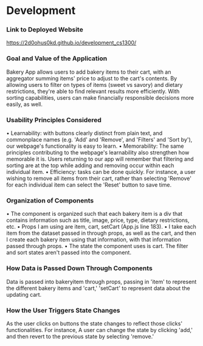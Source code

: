 # Development

### Link to Deployed Website
https://2d0ohus0kd.github.io/development_cs1300/

### Goal and Value of the Application
Bakery App allows users to add bakery items to their cart, with an aggregator summing items' price to adjust to the cart's contents.
By allowing users to filter on types of items (sweet vs savory) and dietary restrictions, they're able to find relevant results more efficiently. With sorting capabilities, users can make financially responsible decisions more easily, as well.

### Usability Principles Considered
• Learnability: with buttons clearly distinct from plain text, and commonplace names (e.g. 'Add' and 'Remove', and 'Filters' and 'Sort by'), our webpage's functionality is easy to learn.
• Memorability: The same principles contributing to the webpage's learnability also strengthen how memorable it is. Users returning to our app will remember that filtering and sorting are at the top while adding and removing occur within each individual item.
• Efficiency: tasks can be done quickly. For instance, a user wishing to remove all items from their cart, rather than selecting 'Remove' for each individual item can select the 'Reset' button to save time.

### Organization of Components
• The component is organized such that each bakery item is a div that contains information such as title, image, price, type, dietary restrictions, etc.
• Props I am using are item, cart, setCart (App.js line 183).
• I take each item from the dataset passed in through props, as well as the cart, and then I create each bakery item using that information, with that information passed through props.
• The state the component uses is cart. The filter and sort states aren't passed into the component.

### How Data is Passed Down Through Components
Data is passed into bakeryitem through props, passing in 'item' to represent the different bakery items and 'cart,' 'setCart' to represent data about the updating cart.

### How the User Triggers State Changes
As the user clicks on buttons the state changes to reflect those clicks' functionalities. For instance, A user can change the state by clicking 'add,' and then revert to the previous state by selecting 'remove.'